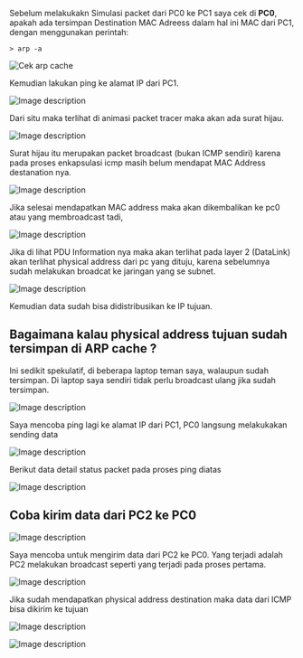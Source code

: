 Sebelum melakukakn Simulasi packet dari PC0 ke PC1 saya cek di **PC0**, apakah ada tersimpan Destination MAC Adreess dalam hal ini MAC dari PC1, dengan menggunakan perintah:

```
> arp -a
```

![Cek arp cache](https://dev-to-uploads.s3.amazonaws.com/uploads/articles/vbhr50c6mzi9qz6j2rf4.png)

Kemudian lakukan ping ke alamat IP dari PC1.


![Image description](https://dev-to-uploads.s3.amazonaws.com/uploads/articles/tdzaksql9y8h6zcf3j1v.png)

Dari situ maka terlihat di animasi packet tracer maka akan ada surat hijau. 

![Image description](https://dev-to-uploads.s3.amazonaws.com/uploads/articles/tp3ob1d3f39jf14l7lwm.png)

Surat hijau itu merupakan packet broadcast (bukan ICMP sendiri) karena pada proses enkapsulasi icmp masih belum mendapat MAC Address destanation nya. 


![Image description](https://dev-to-uploads.s3.amazonaws.com/uploads/articles/r8dw8bxap6fku7r4v9py.png)

Jika selesai mendapatkan MAC address maka akan dikembalikan ke pc0 atau yang membroadcast tadi,

![Image description](https://dev-to-uploads.s3.amazonaws.com/uploads/articles/evgxofs88ewhbb9hq9b5.png)

Jika di lihat PDU Information nya maka akan terlihat pada layer 2 (DataLink) akan terlihat physical address dari pc yang dituju, karena sebelumnya sudah melakukan broadcat ke jaringan yang se subnet.


![Image description](https://dev-to-uploads.s3.amazonaws.com/uploads/articles/q2rgshzp332o1t6b3erw.png)

Kemudian data sudah bisa didistribusikan ke IP tujuan.

## Bagaimana kalau physical address tujuan sudah tersimpan di ARP cache ?

Ini sedikit spekulatif, di beberapa laptop teman saya, walaupun sudah tersimpan. Di laptop saya sendiri tidak perlu broadcast ulang jika sudah tersimpan.


![Image description](https://dev-to-uploads.s3.amazonaws.com/uploads/articles/piqawkyy2wiwyedom35a.png)

Saya mencoba ping lagi ke alamat IP dari PC1, PC0 langsung melakukakan sending data


![Image description](https://dev-to-uploads.s3.amazonaws.com/uploads/articles/wliv1mvojfi0yrqw868a.png)

Berikut data detail status packet pada proses ping diatas


![Image description](https://dev-to-uploads.s3.amazonaws.com/uploads/articles/qxz1z8fm7pfzw1j315m6.png)

## Coba kirim data dari PC2 ke PC0

![Image description](https://dev-to-uploads.s3.amazonaws.com/uploads/articles/rcjdxedtreqiflahlwtj.png)

Saya mencoba untuk mengirim data dari PC2 ke PC0. Yang terjadi adalah PC2 melakukan broadcast seperti yang terjadi pada proses pertama.

![Image description](https://dev-to-uploads.s3.amazonaws.com/uploads/articles/qdigg79ctti2egdhbnc8.png)

Jika sudah mendapatkan physical address destination maka data dari ICMP bisa dikirim ke tujuan


![Image description](https://dev-to-uploads.s3.amazonaws.com/uploads/articles/obichjftzzmayq6u4e8m.png)


![Image description](https://dev-to-uploads.s3.amazonaws.com/uploads/articles/cp63ms7govk9hjbe8n00.png)












